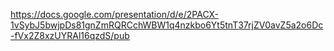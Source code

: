 https://docs.google.com/presentation/d/e/2PACX-1vSybJ5bwjpDs81gnZmRQRCchWBW1q4nzkbo6Yt5tnT37rjZV0avZ5a2o6Dc-fVx2Z8xzUYRAl16qzdS/pub
